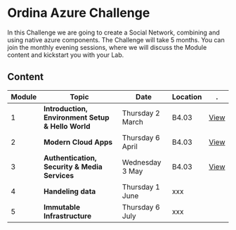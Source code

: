 # Ordina Azure Challenge #
In this Challenge we are going to create a Social Network, combining and using native azure components. 
The Challenge will take 5 months. You can join the monthly evening sessions, where we will
discuss the Module content and kickstart you with your Lab. 

## Content ##
Module | Topic | Date | Location | .
--- | --- | --- | ---  | ---
1 | **Introduction, Environment Setup & Hello World** | Thursday 2 March | B4.03 | [View](Modules/01)
2 | **Modern Cloud Apps** | Thursday 6 April  | B4.03 | [View](Modules/02)
3 | **Authentication, Security & Media Services** | Wednesday 3 May  | B4.03 | [View](Modules/03) |  
4 | **Handeling data**  | Thursday 1 June  | xxx | 
5 | **Immutable Infrastructure** | Thursday 6 July  | xxx |  
